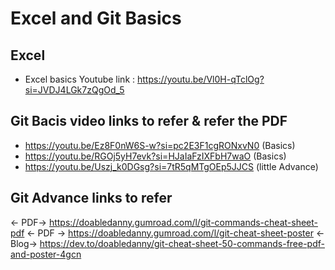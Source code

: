 # Excel and Git Basics

## Excel
- Excel basics Youtube link : https://youtu.be/Vl0H-qTclOg?si=JVDJ4LGk7zQgOd_5 

## Git Bacis video links to refer & refer the PDF 
- https://youtu.be/Ez8F0nW6S-w?si=pc2E3F1cgRONxvN0 (Basics)
- https://youtu.be/RGOj5yH7evk?si=HJaIaFzIXFbH7waO (Basics)
- https://youtu.be/Uszj_k0DGsg?si=7tR5qMTgOEp5JJCS (little Advance)


## Git Advance links to refer
<- PDF->    https://doabledanny.gumroad.com/l/git-commands-cheat-sheet-pdf
<- PDF ->   https://doabledanny.gumroad.com/l/git-cheat-sheet-poster
<- Blog->   https://dev.to/doabledanny/git-cheat-sheet-50-commands-free-pdf-and-poster-4gcn 
